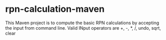 # rpn-calculation-maven
This Maven project is to compute the basic RPN calculations  by accepting the input from command line.
Valid INput operators are +, -, *, /, undo, sqrt, clear
